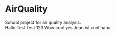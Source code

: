 # AirQuality
School project for air quality analysis.  
Hallo Test Test 123
Wow cool yes
Jean ist cool haha